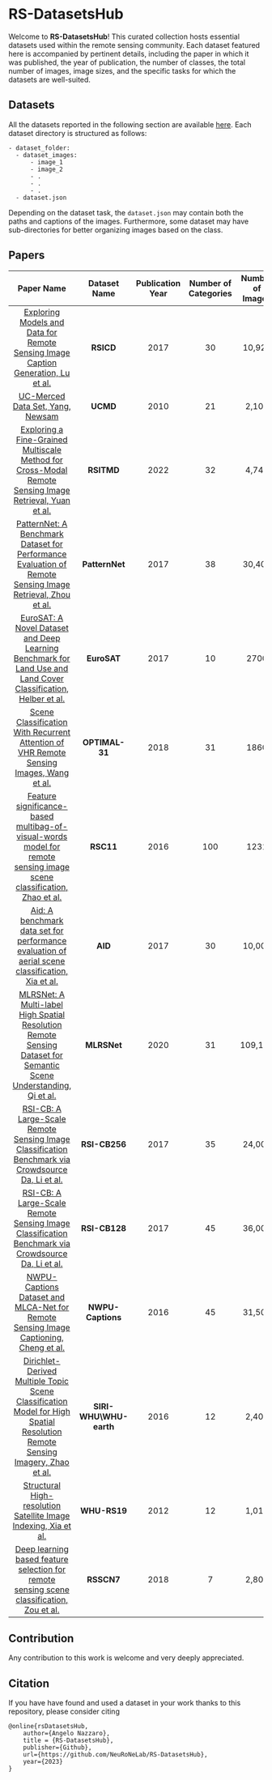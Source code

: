 # RS-DatasetsHub
Welcome to **RS-DatasetsHub**! 
This curated collection hosts essential datasets used within the remote sensing community. Each dataset featured here is accompanied by pertinent details, including the paper in which it was published, the year of publication, the number of classes, the total number of images, image sizes, and the specific tasks for which the datasets are well-suited.

## Datasets
All the datasets reported in the following section are available [here](https://mega.nz/folder/SNlR3ayC#7EFZiVPhmmkKsrL4LtXmNQ). Each dataset directory is structured as follows: 
```
- dataset_folder:
  - dataset_images:
      - image_1
      - image_2
      - .
      - .
      - .
  - dataset.json
```
Depending on the dataset task, the `dataset.json` may contain both the paths and captions of the images. Furthermore, some dataset may have sub-directories for better organizing images based on the class. 

## Papers 

| Paper Name                                                                                                      | Dataset Name | Publication Year | Number of Categories | Number of Images | Images Size | Task |
|:---------------------------------------------------------------------------------------------------------------:|:--------------:|:---------------------:|:----------------------:|:------------------:|:----------------:|:------:|
| [Exploring Models and Data for Remote Sensing Image Caption Generation, Lu et al.](https://arxiv.org/pdf/1712.07835v1.pdf) | **RSICD**   | 2017 | 30    | 10,921  | 224x224 | Captioning & Classification |
| [UC-Merced Data Set, Yang, Newsam](https://www.researchgate.net/publication/221589425_Bag-of-visual-words_and_spatial_extensions_for_land-use_classification) | **UCMD**   | 2010 | 21    | 2,100  | 256x256 | Captioning & Classification |
| [Exploring a Fine-Grained Multiscale Method for Cross-Modal Remote Sensing Image Retrieval, Yuan et al.](https://arxiv.org/ftp/arxiv/papers/2204/2204.09868.pdf) | **RSITMD**   | 2022 | 32    | 4,743   | 224x224 | Captioning & Classification |
| [PatternNet: A Benchmark Dataset for Performance Evaluation of Remote Sensing Image Retrieval, Zhou et al.](https://arxiv.org/ftp/arxiv/papers/1706/1706.03424.pdf) | **PatternNet**   | 2017 | 38    | 30,400  | 256x256 | Classification |
| [EuroSAT: A Novel Dataset and Deep Learning Benchmark for Land Use and Land Cover Classification, Helber et al.](https://www.researchgate.net/publication/319463676_EuroSAT_A_Novel_Dataset_and_Deep_Learning_Benchmark_for_Land_Use_and_Land_Cover_Classification/link/5c41669c299bf12be3d04de1/download) | **EuroSAT**   | 2017 | 10    | 2700  | 64x64 | Classification |
| [Scene Classification With Recurrent Attention of VHR Remote Sensing Images, Wang et al.](https://ieeexplore.ieee.org/document/8454883) | **OPTIMAL-31**   | 2018  | 31    | 1860| 256x256 | Classification |
| [Feature significance-based multibag-of-visual-words model for remote sensing image scene classification, Zhao et al.](https://www.researchgate.net/publication/305259567_Feature_significance-based_multibag-of-visual-words_model_for_remote_sensing_image_scene_classification) | **RSC11**   | 2016  | 100    | 1231 | 512x512 | Classification |
| [Aid: A benchmark data set for performance evaluation of aerial scene classification, Xia et al.](https://ieeexplore.ieee.org/document/7907303) | **AID**   | 2017  | 30    | 10,000| 600x600 | Classification |
| [MLRSNet: A Multi-label High Spatial Resolution Remote Sensing Dataset for Semantic Scene Understanding, Qi et al.](https://www.sciencedirect.com/science/article/abs/pii/S0924271620302677) | **MLRSNet**   | 2020  | 31    | 109,161| 256x256 | Classification |
| [RSI-CB: A Large-Scale Remote Sensing Image Classification Benchmark via Crowdsource Da, Li et al.](https://arxiv.org/ftp/arxiv/papers/1705/1705.10450.pdf) | **RSI-CB256**   | 2017 | 35    | 24,000 | 256x256 | Classification |
| [RSI-CB: A Large-Scale Remote Sensing Image Classification Benchmark via Crowdsource Da, Li et al.](https://arxiv.org/ftp/arxiv/papers/1705/1705.10450.pdf) | **RSI-CB128**   | 2017  | 45    | 36,000 | 128x128 | Classification |
| [NWPU-Captions Dataset and MLCA-Net for Remote Sensing Image Captioning, Cheng et al.](https://ieeexplore.ieee.org/stamp/stamp.jsp?tp=&arnumber=9866055) | **NWPU-Captions**   | 2016  | 45    | 31,500 | 256,256 | Captioning & Classification |
| [Dirichlet-Derived Multiple Topic Scene Classification Model for High Spatial Resolution Remote Sensing Imagery, Zhao et al.](https://ieeexplore.ieee.org/document/8454883) |  **SIRI-WHU\WHU-earth**   | 2016  | 12    | 2,400 | 200x200 | Classification |
| [Structural High-resolution Satellite Image Indexing, Xia et al.](https://www.researchgate.net/publication/41501734_Structural_High-resolution_Satellite_Image_Indexing) | **WHU-RS19**   | 2012  | 12    | 1,013 | 600x600 | Classification |
| [Deep learning based feature selection for remote sensing scene classification, Zou et al.](https://ieeexplore.ieee.org/document/7272047) | **RSSCN7**  | 2018  | 7    | 2,800 | 400x400 | Classification |

## Contribution 

Any contribution to this work is welcome and very deeply appreciated.

## Citation 

If you have have found and used a dataset in your work thanks to this repository, please consider citing
```
@online{rsDatasetsHub,
    author={Angelo Nazzaro}, 
    title = {RS-DatasetsHub},
    publisher={Github},
    url={https://github.com/NeuRoNeLab/RS-DatasetsHub},
    year={2023}
}
```
